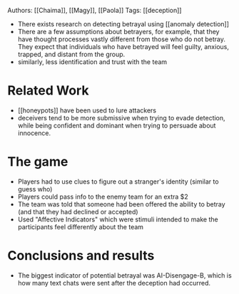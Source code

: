 Authors: [[Chaima]], [[Magy]], [[Paola]]
Tags: [[deception]]

 - There exists research on detecting betrayal using [[anomaly detection]]
 - There are a few assumptions about betrayers, for example, that they have thought processes vastly different from those who do not betray. They expect that individuals who have betrayed will feel guilty, anxious, trapped, and distant from the group. 
 - similarly, less identification and trust with the team

# Related Work

 - [[honeypots]] have been used to lure attackers
 - deceivers tend to be more submissive when trying to evade detection, while being confident and dominant when trying to persuade about innocence. 
   
# The game

 - Players had to use clues to figure out a stranger's identity (similar to guess who)
 - Players could pass info to the enemy team for an extra $2
 - The team was told that someone had been offered the ability to betray (and that they had declined or accepted)
 - Used "Affective Indicators" which were stimuli intended to make the participants feel differently about the team

# Conclusions and results

 - The biggest indicator of potential betrayal was AI-Disengage-B, which is how many text chats were sent after the deception had occurred.
